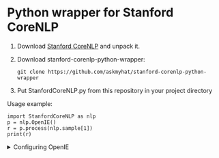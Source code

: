 # Python wrapper for Stanford CoreNLP

1. Download [Stanford CoreNLP](http://stanfordnlp.github.io/CoreNLP/) and unpack it.
2. Download stanford-corenlp-python-wrapper:

    `git clone https://github.com/askmyhat/stanford-corenlp-python-wrapper`

3. Put StanfordCoreNLP.py from this repository in your project directory

Usage example:

    import StanfordCoreNLP as nlp
    p = nlp.OpenIE()
    r = p.process(nlp.sample[1])
    print(r)

<details> 
  <summary>Configuring OpenIE</summary>
There isn't prompt string in OpenIE shell so we have to add it.
Execute this in CoreNLP root to get sources:

    mkdir src
    cd src
    jar -xf ../stanford-corenlp-3.6.0-sources.jar 
    cd ..
    
Edit file `./src/edu/stanford/nlp/naturalli/OpenIE.java`:

```diff
    724     if (filesToProcess.length == 0) {
    725       // Running from stdin; one document per line.
-   726       System.err.println("Processing from stdin. Enter one sentence per line.");
+   726       System.err.println("NLP>");
    727       Scanner scanner = new Scanner(System.in);
    728       String line;
    729       try {
    730         line = scanner.nextLine();
    731       } catch (NoSuchElementException e) {
    732         System.err.println("No lines found on standard in");
    733         return;
    734       }
    735       while (line != null) {
    736         processDocument(pipeline, "stdin", line);
    737         try {
+   738           System.err.println("NLP>");
    739           line = scanner.nextLine();
    740         } catch (NoSuchElementException e) {
    741           return;
    742         }
    743       }
```

Recompile CoreNLP

    ant
    cd classes
    jar -cfm ../stanford-corenlp-3.6.0.jar ../src/META-INF/MANIFEST.MF edu
    cd ..

</details>
